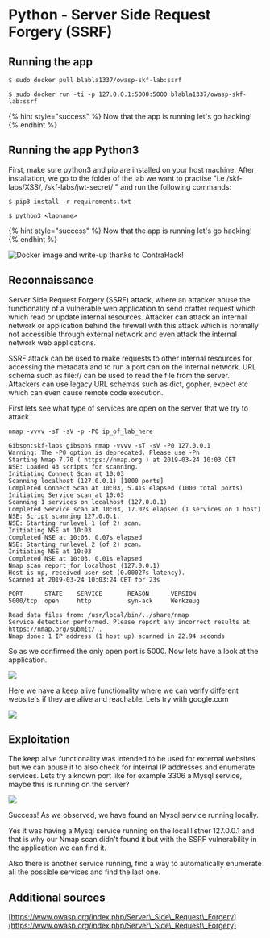 # Python - Server Side Request Forgery (SSRF)

## Running the app

```
$ sudo docker pull blabla1337/owasp-skf-lab:ssrf
```

```
$ sudo docker run -ti -p 127.0.0.1:5000:5000 blabla1337/owasp-skf-lab:ssrf
```

{% hint style="success" %}
Now that the app is running let's go hacking!
{% endhint %}

## Running the app Python3

First, make sure python3 and pip are installed on your host machine. After installation, we go to the folder of the lab we want to practise "i.e /skf-labs/XSS/, /skf-labs/jwt-secret/ " and run the following commands:

```
$ pip3 install -r requirements.txt
```

```
$ python3 <labname>
```

{% hint style="success" %}
Now that the app is running let's go hacking!
{% endhint %}

![Docker image and write-up thanks to ContraHack!](<../../.gitbook/assets/ing\_primary\_logo (2).png>)

## Reconnaissance

Server Side Request Forgery (SSRF) attack, where an attacker abuse the functionality of a vulnerable web application to send crafter request which which read or update internal resources. Attacker can attack an internal network or application behind the firewall with this attack which is normally not accessible through external network and even attack the internal network web applications.

SSRF attack can be used to make requests to other internal resources for accessing the metadata and to run a port can on the internal network. URL schema such as file:// can be used to read the file from the server. Attackers can use legacy URL schemas such as dict, gopher, expect etc which can even cause remote code execution.

First lets see what type of services are open on the server that we try to attack.

```
nmap -vvvv -sT -sV -p -P0 ip_of_lab_here
```

```
Gibson:skf-labs gibson$ nmap -vvvv -sT -sV -P0 127.0.0.1
Warning: The -P0 option is deprecated. Please use -Pn
Starting Nmap 7.70 ( https://nmap.org ) at 2019-03-24 10:03 CET
NSE: Loaded 43 scripts for scanning.
Initiating Connect Scan at 10:03
Scanning localhost (127.0.0.1) [1000 ports]
Completed Connect Scan at 10:03, 5.41s elapsed (1000 total ports)
Initiating Service scan at 10:03
Scanning 1 services on localhost (127.0.0.1)
Completed Service scan at 10:03, 17.02s elapsed (1 services on 1 host)
NSE: Script scanning 127.0.0.1.
NSE: Starting runlevel 1 (of 2) scan.
Initiating NSE at 10:03
Completed NSE at 10:03, 0.07s elapsed
NSE: Starting runlevel 2 (of 2) scan.
Initiating NSE at 10:03
Completed NSE at 10:03, 0.01s elapsed
Nmap scan report for localhost (127.0.0.1)
Host is up, received user-set (0.00027s latency).
Scanned at 2019-03-24 10:03:24 CET for 23s

PORT      STATE    SERVICE       REASON      VERSION
5000/tcp  open     http          syn-ack     Werkzeug

Read data files from: /usr/local/bin/../share/nmap
Service detection performed. Please report any incorrect results at https://nmap.org/submit/ .
Nmap done: 1 IP address (1 host up) scanned in 22.94 seconds
```

So as we confirmed the only open port is 5000. Now lets have a look at the application.

![](../../.gitbook/assets/SSRF1.png)

Here we have a keep alive functionality where we can verify different website's if they are alive and reachable. Lets try with google.com

![](../../.gitbook/assets/SSRF2.png)

## Exploitation

The keep alive functionality was intended to be used for external websites but we can abuse it to also check for internal IP addresses and enumerate services. Lets try a known port like for example 3306 a Mysql service, maybe this is running on the server?

![](../../.gitbook/assets/SSRF4.png)

Success! As we observed, we have found an Mysql service running locally.

Yes it was having a Mysql service running on the local listner 127.0.0.1 and that is why our Nmap scan didn't found it but with the SSRF vulnerability in the application we can find it.

Also there is another service running, find a way to automatically enumerate all the possible services and find the last one.

## Additional sources

[https://www.owasp.org/index.php/Server\_Side\_Request\_Forgery](https://www.owasp.org/index.php/Server\_Side\_Request\_Forgery)
